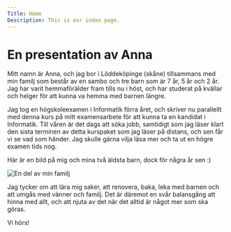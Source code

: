 ```yaml
---
Title: Home
Description: This is our index page.
---
```


En presentation av Anna
==========================

Mitt namn är Anna, och jag bor i Löddeköpinge (skåne) tillsammans med min familj som består av en sambo och tre barn som är 7 år, 5 år och 2 år. Jag har varit hemmaförälder fram tills nu i höst, och har studerat på kvällar och helger för att kunna va hemma med barnen längre. 

Jag tog en högskoleexamen i Informatik förra året, och skriver nu parallellt med denna kurs på mitt examensarbete för att kunna ta en kandidat i Informatik. Till våren är det dags att söka jobb, samtidigt som jag läser klart den sista terminen av detta kurspaket som jag läser på distans, och sen får vi se vad som händer. Jag skulle gärna vilja läsa mer och ta ut en högre examen tids nog.

Här är en bild på mig och mina två äldsta barn, dock för några år sen :)

![En del av min familj](image/anna.jpg)

Jag tycker om att lära mig saker, att renovera, baka, leka med barnen och att umgås med vänner och familj. Det är däremot en svår balansgång att hinna med allt, och att njuta av det när det alltid är något mer som ska göras. 

Vi hörs!